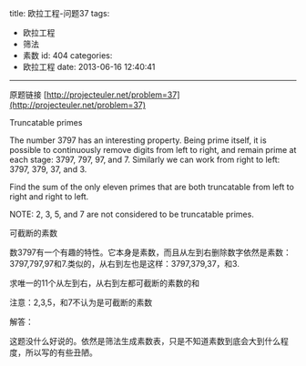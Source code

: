 title: 欧拉工程-问题37
tags:
  - 欧拉工程
  - 筛法
  - 素数
id: 404
categories:
  - 欧拉工程
date: 2013-06-16 12:40:41
---

原题链接 [http://projecteuler.net/problem=37](http://projecteuler.net/problem=37)


Truncatable primes




The number 3797 has an interesting property. Being prime itself, it is possible to continuously remove digits from left to right, and remain prime at each stage: 3797, 797, 97, and 7\. Similarly we can work from right to left: 3797, 379, 37, and 3.

Find the sum of the only eleven primes that are both truncatable from left to right and right to left.

NOTE: 2, 3, 5, and 7 are not considered to be truncatable primes.

可截断的素数

数3797有一个有趣的特性。它本身是素数，而且从左到右删除数字依然是素数：3797,797,97和7.类似的，从右到左也是这样：3797,379,37，和3.

求唯一的11个从左到右，从右到左都可截断的素数的和

注意：2,3,5，和7不认为是可截断的素数

解答：

这题没什么好说的。依然是筛法生成素数表，只是不知道素数到底会大到什么程度，所以写的有些丑陋。

